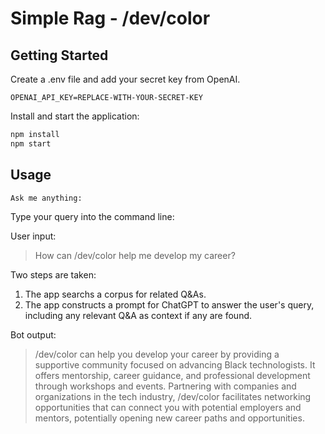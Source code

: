# Simple Rag - /dev/color

## Getting Started

Create a .env file and add your secret key from OpenAI.

```
OPENAI_API_KEY=REPLACE-WITH-YOUR-SECRET-KEY
```

Install and start the application:

```bash
npm install
npm start
```

## Usage

```node
Ask me anything:
```

Type your query into the command line:

User input:
> How can /dev/color help me develop my career?

Two steps are taken:

1. The app searchs a corpus for related Q&As.
2. The app constructs a prompt for ChatGPT to answer the user's query, including any relevant Q&A as context if any are found.

Bot output:
>/dev/color can help you develop your career by providing a supportive community focused on advancing Black technologists. It offers mentorship, career guidance, and professional development through workshops and events. Partnering with companies and organizations in the tech industry, /dev/color facilitates networking opportunities that can connect you with potential employers and mentors, potentially opening new career paths and opportunities.
